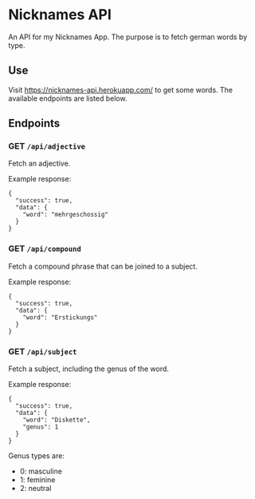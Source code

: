 # Nicknames API
An API for my Nicknames App. The purpose is to fetch german words by type. 

## Use
Visit https://nicknames-api.herokuapp.com/ to get some words. The available endpoints are listed below.

## Endpoints

### GET `/api/adjective`
Fetch an adjective.

Example response:
```
{
  "success": true,
  "data": {
    "word": "mehrgeschossig"
  }
}
```
### GET `/api/compound`
Fetch a compound phrase that can be joined to a subject.

Example response:
```
{
  "success": true,
  "data": {
    "word": "Erstickungs"
  }
}
```
### GET `/api/subject`
Fetch a subject, including the genus of the word.

Example response:
```
{
  "success": true,
  "data": {
    "word": "Diskette",
    "genus": 1
  }
}
```
Genus types are:
- 0: masculine
- 1: feminine
- 2: neutral
